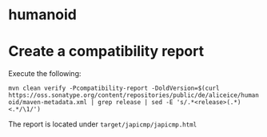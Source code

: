# humanoid

# Create a compatibility report
Execute the following:

`mvn clean verify -Pcompatibility-report -DoldVersion=$(curl https://oss.sonatype.org/content/repositories/public/de/aliceice/humanoid/maven-metadata.xml | grep release | sed -E 's/.*<release>(.*)<.*/\1/')`

The report is located under `target/japicmp/japicmp.html`